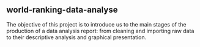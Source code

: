 ## world-ranking-data-analyse
The objective of this project is to introduce us to the main stages of the production of a data analysis report: from cleaning and importing raw data to their descriptive analysis and graphical presentation.
